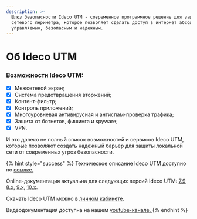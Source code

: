 ```yaml
---
description: >-
  Шлюз безопасности Ideco UTM - современное программное решение для защиты
  сетевого периметра, которое позволяет сделать доступ в интернет абсолютно
  управляемым, безопасным и надежным.
---
```


# Об Ideco UTM

### Возможности Ideco UTM:

* [x] Межсетевой экран;
* [x] Система предотвращения вторжений;
* [x] Контент-фильтр;
* [x] Контроль приложений;
* [x] Многоуровневая антивирусная и антиспам-проверка трафика;
* [x] Защита от ботнетов, фишинга и spyware;
* [x] VPN.

И это далеко не полный список возможностей и сервисов Ideco UTM, которые позволяют создать надежный барьер для защиты локальной сети от современных угроз безопасности.

{% hint style="success" %}
Техническое описание Ideco UTM доступно по [ссылке.](https://ideco.ru/mezhsetevoj-ekran-ideco-utm)

Online-документация актуальна для следующих версий Ideco UTM: [7.9](https://docs.ideco.ru/v/v7.9/), [8.x](https://docs.ideco.ru/), [9.x](https://docs.ideco.ru/), [10.x](https://docs.ideco.ru/).

Скачать Ideco UTM можно в [личном кабинете](https://my.ideco.ru/#/login).

Видеодокументация доступна на нашем [youtube-канале. ](https://www.youtube.com/playlist?list=PLQJTQf4Vb3wCKEEqOZFyQxjqPdan848sq)
{% endhint %}

